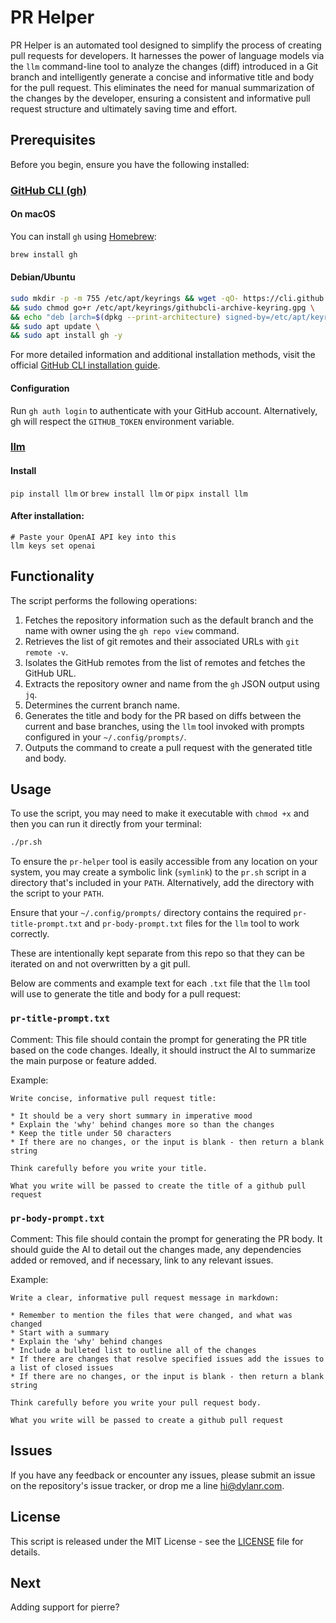 # PR Helper

PR Helper is an automated tool designed to simplify the process of creating pull requests for developers. It harnesses the power of language models via the `llm` command-line tool to analyze the changes (diff) introduced in a Git branch and intelligently generate a concise and informative title and body for the pull request. This eliminates the need for manual summarization of the changes by the developer, ensuring a consistent and informative pull request structure and ultimately saving time and effort.

## Prerequisites

Before you begin, ensure you have the following installed:

### [GitHub CLI (gh)](https://cli.github.com/)
  #### On macOS
  You can install `gh` using [Homebrew](https://brew.sh/):
  ```bash
  brew install gh
  ```

  #### Debian/Ubuntu
  ```bash
  sudo mkdir -p -m 755 /etc/apt/keyrings && wget -qO- https://cli.github.com/packages/githubcli-archive-keyring.gpg | sudo tee /etc/apt/keyrings/githubcli-archive-keyring.gpg > /dev/null \
  && sudo chmod go+r /etc/apt/keyrings/githubcli-archive-keyring.gpg \
  && echo "deb [arch=$(dpkg --print-architecture) signed-by=/etc/apt/keyrings/githubcli-archive-keyring.gpg] https://cli.github.com/packages stable main" | sudo tee /etc/apt/sources.list.d/github-cli.list > /dev/null \
  && sudo apt update \
  && sudo apt install gh -y
  ```

  For more detailed information and additional installation methods, visit the official [GitHub CLI installation guide](https://github.com/cli/cli#installation).

  #### Configuration
  Run `gh auth login` to authenticate with your GitHub account. Alternatively, gh will respect the `GITHUB_TOKEN` environment variable.


### [llm](https://llm.datasette.io/en/stable/)
  #### Install

```pip install llm``` or ```brew install llm``` or ```pipx install llm```

  #### After installation:
```
# Paste your OpenAI API key into this
llm keys set openai
```

## Functionality

The script performs the following operations:

1. Fetches the repository information such as the default branch and the name with owner using the `gh repo view` command.
2. Retrieves the list of git remotes and their associated URLs with `git remote -v`.
3. Isolates the GitHub remotes from the list of remotes and fetches the GitHub URL.
4. Extracts the repository owner and name from the `gh` JSON output using `jq`.
5. Determines the current branch name.
6. Generates the title and body for the PR based on diffs between the current and base branches, using the `llm` tool invoked with prompts configured in your `~/.config/prompts/`.
7. Outputs the command to create a pull request with the generated title and body.

## Usage

To use the script, you may need to make it executable with `chmod +x` and then you can run it directly from your terminal:

```bash
./pr.sh
```

To ensure the `pr-helper` tool is easily accessible from any location on your system, you may create a symbolic link (`symlink`) to the `pr.sh` script in a directory that's included in your `PATH`. Alternatively, add the directory with the script to your `PATH`.

Ensure that your `~/.config/prompts/` directory contains the required `pr-title-prompt.txt` and `pr-body-prompt.txt` files for the `llm` tool to work correctly.

These are intentionally kept separate from this repo so that they can be iterated on and not overwritten by a git pull.

Below are comments and example text for each `.txt` file that the `llm` tool will use to generate the title and body for a pull request:

### `pr-title-prompt.txt`

Comment: This file should contain the prompt for generating the PR title based on the code changes. Ideally, it should instruct the AI to summarize the main purpose or feature added.

Example:
```
Write concise, informative pull request title:

* It should be a very short summary in imperative mood
* Explain the 'why' behind changes more so than the changes
* Keep the title under 50 characters
* If there are no changes, or the input is blank - then return a blank string

Think carefully before you write your title.

What you write will be passed to create the title of a github pull request
```

### `pr-body-prompt.txt`

Comment: This file should contain the prompt for generating the PR body. It should guide the AI to detail out the changes made, any dependencies added or removed, and if necessary, link to any relevant issues.

Example:
```
Write a clear, informative pull request message in markdown:

* Remember to mention the files that were changed, and what was changed
* Start with a summary
* Explain the 'why' behind changes
* Include a bulleted list to outline all of the changes
* If there are changes that resolve specified issues add the issues to a list of closed issues
* If there are no changes, or the input is blank - then return a blank string

Think carefully before you write your pull request body.

What you write will be passed to create a github pull request
```

## Issues
If you have any feedback or encounter any issues, please submit an issue on the repository's issue tracker, or drop me a line [hi@dylanr.com](mailto:hi@dylanr.com).

## License

This script is released under the MIT License - see the [LICENSE](LICENSE) file for details.

## Next

Adding support for pierre?

